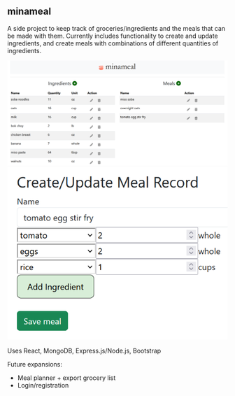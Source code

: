 ## minameal

A side project to keep track of groceries/ingredients and the meals that can be made with them. Currently includes functionality to create and update ingredients, and create meals with combinations of different quantities of ingredients.

![Homepage](https://github.com/KaseyW31/meal-prep/blob/main/client/public/images/minameal-ss.png?raw=true)
![Creating a meal](https://github.com/KaseyW31/meal-prep/blob/main/client/public/images/minameal-ss-meal.png?raw=true)

Uses React, MongoDB, Express.js/Node.js, Bootstrap

Future expansions:
- Meal planner + export grocery list
- Login/registration